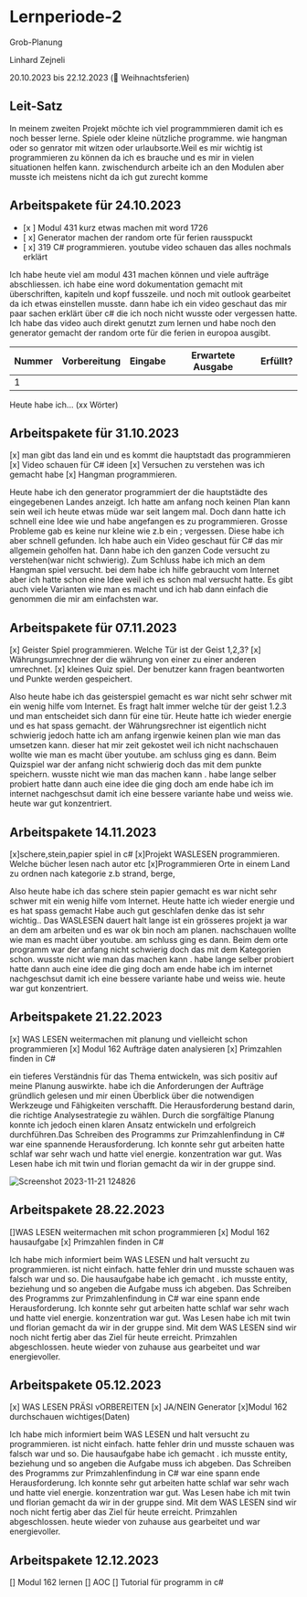 # Lernperiode-2

Grob-Planung

Linhard Zejneli

20.10.2023 bis 22.12.2023 (🎄 Weihnachtsferien)

## Leit-Satz

In meinem zweiten Projekt möchte ich viel programmmieren damit ich es noch besser lerne. Spiele oder kleine nützliche programme. wie hangman oder so genrator mit witzen oder urlaubsorte.Weil es mir wichtig ist programmieren zu können da ich es brauche und es mir in vielen situationen helfen kann. zwischendurch arbeite ich an den Modulen aber musste ich meistens nicht da ich gut zurecht komme

## Arbeitspakete für 24.10.2023

- [x ] Modul 431 kurz etwas machen mit word 1726
- [ x] Generator machen der random orte für ferien rausspuckt
- [ x] 319 C# programmieren. youtube video schauen das alles nochmals erklärt

Ich habe heute viel am modul 431 machen können und viele aufträge abschliessen. ich habe eine word dokumentation gemacht mit überschriften, kapiteln und kopf fusszeile. und noch mit outlook gearbeitet da ich etwas einstellen musste. dann habe ich ein video geschaut das mir paar sachen erklärt über c# die ich noch nicht wusste oder vergessen hatte. Ich habe das video auch direkt genutzt zum lernen und habe noch den generator gemacht der random orte für die ferien in europoa ausgibt.


| Nummer | Vorbereitung | Eingabe | Erwartete Ausgabe | Erfüllt? |
| --- | --- | --- | --- | --- |
| 1   |     |     |     |     |

Heute habe ich... (xx Wörter)

## Arbeitspakete für 31.10.2023

[x] man gibt das land ein und es kommt die hauptstadt das programmieren
[x] Video schauen für C# ideen
[x] Versuchen zu verstehen was ich gemacht habe
[x] Hangman programmieren.


Heute habe ich den generator programmiert der die hauptstädte des eingegebenen Landes anzeigt. Ich hatte am anfang noch keinen Plan kann sein weil ich heute etwas müde war seit langem mal. Doch dann hatte ich schnell eine Idee wie und habe angefangen es zu programmieren. Grosse Probleme gab es keine nur kleine wie z.b ein ; vergessen. Diese habe ich aber schnell gefunden. Ich habe auch ein Video geschaut für C# das mir allgemein geholfen hat. Dann habe ich den ganzen Code versucht zu verstehen(war nicht schwierig). Zum Schluss habe ich mich an dem Hangman spiel versucht. bei dem habe ich hilfe gebraucht vom Internet aber ich hatte schon eine Idee weil ich es schon mal versucht hatte. Es gibt auch viele Varianten wie man es macht und ich hab dann einfach die genommen die mir am einfachsten war.




## Arbeitspakete für 07.11.2023

[x] Geister Spiel programmieren. Welche Tür ist der Geist 1,2,3?
[x] Währungsumrechner der die währung von einer zu einer anderen umrechnet.
[x] kleines Quiz spiel. Der benutzer kann fragen beantworten und Punkte werden gespeichert.



Also heute habe ich das geisterspiel gemacht es war nicht sehr schwer mit ein wenig hilfe vom Internet. Es fragt halt immer welche tür der geist 1.2.3 und man entscheidet sich dann für eine tür. Heute hatte ich wieder energie und es hat spass gemacht. der Währungsrechner ist eigentlich nicht schwierig jedoch hatte ich am anfang irgenwie keinen plan wie man das umsetzen kann. dieser hat mir zeit gekostet weil ich nicht nachschauen wollte wie man es macht über youtube. am schluss ging es dann. Beim Quizspiel war der anfang nicht schwierig doch das mit dem punkte speichern. wusste nicht wie man das machen kann . habe lange selber probiert hatte dann auch eine idee die ging doch am ende habe ich im internet nachgeschsut damit ich eine bessere variante habe und weiss wie. heute war gut konzentriert.





## Arbeitspakete 14.11.2023


[x]schere,stein,papier spiel in c#
[x]Projekt WASLESEN programmieren. Welche bücher lesen nach autor etc
[x]Programmieren Orte in einem Land zu ordnen nach kategorie z.b strand, berge, 


Also heute habe ich das schere stein papier gemacht es war nicht sehr schwer mit ein wenig hilfe vom Internet. Heute hatte ich wieder energie und es hat spass gemacht Habe auch gut geschlafen denke das ist sehr wichtig.. Das WASLESEN dauert halt lange ist ein grösseres projekt ja war an dem am arbeiten und es war ok bin noch am planen. nachschauen wollte wie man es macht über youtube. am schluss ging es dann. Beim dem orte  programm  war der anfang nicht schwierig doch das mit dem Kategorien schon. wusste nicht wie man das machen kann . habe lange selber probiert hatte dann auch eine idee die ging doch am ende habe ich im internet nachgeschsut damit ich eine bessere variante habe und weiss wie. heute war gut konzentriert.



## Arbeitspakete 21.22.2023

[x] WAS LESEN weitermachen mit planung und vielleicht schon programmieren
[x] Modul 162 Aufträge daten analysieren
[x] Primzahlen finden in C#


ein tieferes Verständnis für das Thema entwickeln, was sich positiv auf meine Planung auswirkte. habe ich die Anforderungen der Aufträge gründlich gelesen und mir einen Überblick über die notwendigen Werkzeuge und Fähigkeiten verschafft.
Die Herausforderung bestand darin, die richtige Analysestrategie zu wählen. Durch die sorgfältige Planung konnte ich jedoch einen klaren Ansatz entwickeln und erfolgreich durchführen.Das Schreiben des Programms zur Primzahlenfindung in C# war eine spannende Herausforderung. Ich konnte sehr gut arbeiten hatte schlaf war sehr wach und hatte viel energie. konzentration war gut. Was Lesen habe ich mit twin und florian gemacht da wir in der gruppe sind.


![Screenshot 2023-11-21 124826](https://github.com/TopG1Top/Lernperiode-2/assets/142886028/f9fda32d-bfae-4f5b-bcb4-a21414e8012b)


## Arbeitspakete 28.22.2023

[]WAS LESEN weitermachen mit  schon programmieren
[x] Modul 162 hausaufgabe
[x] Primzahlen finden in C#



Ich habe mich informiert beim WAS LESEN und halt versucht zu programmieren. ist nicht einfach. hatte fehler drin und musste schauen was falsch war und so. Die hausaufgabe habe ich gemacht . ich musste entity, beziehung und so angeben die Aufgabe muss ich abgeben. Das Schreiben des Programms zur Primzahlenfindung in C# war eine spann ende Herausforderung. Ich konnte sehr gut arbeiten hatte schlaf war sehr wach und hatte viel energie. konzentration war gut. Was Lesen habe ich mit twin und florian gemacht da wir in der gruppe sind. Mit dem WAS LESEN sind wir noch nicht fertig aber das Ziel für heute erreicht. Primzahlen abgeschlossen. heute wieder von zuhause aus gearbeitet und war energievoller.


## Arbeitspakete 05.12.2023

[x] WAS LESEN PRÄSI vORBEREITEN
[x] JA/NEIN Generator 
[x]Modul 162 durchschauen wichtiges(Daten)


Ich habe mich informiert beim WAS LESEN und halt versucht zu programmieren. ist nicht einfach. hatte fehler drin und musste schauen was falsch war und so. Die hausaufgabe habe ich gemacht . ich musste entity, beziehung und so angeben die Aufgabe muss ich abgeben. Das Schreiben des Programms zur Primzahlenfindung in C# war eine spann ende Herausforderung. Ich konnte sehr gut arbeiten hatte schlaf war sehr wach und hatte viel energie. konzentration war gut. Was Lesen habe ich mit twin und florian gemacht da wir in der gruppe sind. Mit dem WAS LESEN sind wir noch nicht fertig aber das Ziel für heute erreicht. Primzahlen abgeschlossen. heute wieder von zuhause aus gearbeitet und war energievoller.


## Arbeitspakete 12.12.2023

[] Modul 162 lernen
[] AOC
[] Tutorial für programm in c#









